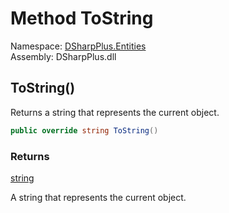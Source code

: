 # Method ToString

Namespace: [DSharpPlus.Entities](DSharpPlus.Entities.md)  
Assembly: DSharpPlus.dll

## <a id="DSharpPlus_Entities_DiscordMessageSticker_ToString"></a>ToString\(\)

Returns a string that represents the current object.

```csharp
public override string ToString()
```

### Returns

[string](https://learn.microsoft.com/dotnet/api/system.string)

A string that represents the current object.

